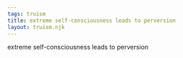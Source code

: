 ```yaml
---
tags: truism
title: extreme self-consciousness leads to perversion
layout: truism.njk
---
```


extreme self-consciousness leads to perversion